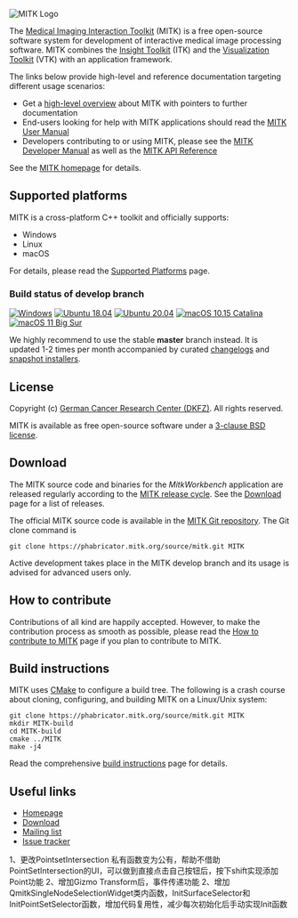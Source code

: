 ![MITK Logo][logo]

The [Medical Imaging Interaction Toolkit][mitk] (MITK) is a free open-source software
system for development of interactive medical image processing software. MITK
combines the [Insight Toolkit][itk] (ITK) and the [Visualization Toolkit][vtk] (VTK) with an application framework.

The links below provide high-level and reference documentation targeting different
usage scenarios:

 - Get a [high-level overview][mitk-overview] about MITK with pointers to further
   documentation
 - End-users looking for help with MITK applications should read the
   [MITK User Manual][mitk-usermanual]
 - Developers contributing to or using MITK, please see the [MITK Developer Manual][mitk-devmanual]
   as well as the [MITK API Reference][mitk-apiref]

See the [MITK homepage][mitk] for details.

Supported platforms
-------------------

MITK is a cross-platform C++ toolkit and officially supports:

 - Windows
 - Linux
 - macOS

For details, please read the [Supported Platforms][platforms] page.

### Build status of develop branch

[![Windows][windows-build-status]][cdash]
[![Ubuntu 18.04][ubuntu-18.04-build-status]][cdash]
[![Ubuntu 20.04][ubuntu-20.04-build-status]][cdash]
[![macOS 10.15 Catalina][macos-10.15-build-status]][cdash]
[![macOS 11 Big Sur][macos-11-build-status]][cdash]

We highly recommend to use the stable **master** branch instead. It is updated 1-2 times per month accompanied by curated [changelogs][changelog] and [snapshot installers][snapshot-installers].

License
-------

Copyright (c) [German Cancer Research Center (DKFZ)][dkfz]. All rights reserved.

MITK is available as free open-source software under a [3-clause BSD license][license].

Download
--------

The MITK source code and binaries for the *MitkWorkbench* application are released regularly according to the [MITK release cycle][release-cycle]. See the [Download][download] page for a list of releases.

The official MITK source code is available in the [MITK Git repository][phab_repo]. The Git clone command is

    git clone https://phabricator.mitk.org/source/mitk.git MITK

Active development takes place in the MITK develop branch and its usage is advised for advanced users only.

How to contribute
-----------------

Contributions of all kind are happily accepted. However, to make the contribution process as smooth as possible, please read the [How to contribute to MITK][contribute] page if you plan to contribute to MITK.

Build instructions
------------------

MITK uses [CMake][cmake] to configure a build tree. The following is a crash course about cloning, configuring, and building MITK on a Linux/Unix system:

    git clone https://phabricator.mitk.org/source/mitk.git MITK
    mkdir MITK-build
    cd MITK-build
    cmake ../MITK
    make -j4

Read the comprehensive [build instructions][build] page for details.

Useful links
------------

 - [Homepage][mitk]
 - [Download][download]
 - [Mailing list][mailinglist]
 - [Issue tracker][bugs]

[logo]: https://github.com/MITK/MITK/raw/master/mitk.png
[mitk]: https://www.mitk.org
[itk]: https://itk.org
[vtk]: https://vtk.org
[mitk-overview]: https://docs.mitk.org/2022.04/
[mitk-usermanual]: https://docs.mitk.org/2022.04/UserManualPortal.html
[mitk-devmanual]: https://docs.mitk.org/2022.04/DeveloperManualPortal.html
[mitk-apiref]: https://docs.mitk.org/2022.04/usergroup0.html
[platforms]: https://docs.mitk.org/2022.04/SupportedPlatformsPage.html
[dkfz]: https://www.dkfz.de
[license]: https://github.com/MITK/MITK/blob/master/LICENSE
[release-cycle]: https://www.mitk.org/MitkReleaseCycle
[download]: https://www.mitk.org/Download
[phab_repo]: https://phabricator.mitk.org/source/mitk/
[contribute]: https://www.mitk.org/How_to_contribute
[cmake]: https://www.cmake.org
[build]: https://docs.mitk.org/2022.04/BuildInstructionsPage.html
[mailinglist]: https://www.mitk.org/Mailinglist
[bugs]: https://phabricator.mitk.org/maniphest/
[cdash]: https://cdash.mitk.org/index.php?project=MITK
[changelog]: https://phabricator.mitk.org/w/mitk/changelog/
[snapshot-installers]: https://www.mitk.org/download/ci/snapshots/
[windows-build-status]: https://ci.mitk.org/buildStatus/icon?job=MITK%2FContinuous%2FWindows&subject=Windows
[ubuntu-18.04-build-status]: https://ci.mitk.org/buildStatus/icon?job=MITK%2FContinuous%2FUbuntu+18.04&subject=Ubuntu+18.04
[ubuntu-20.04-build-status]: https://ci.mitk.org/buildStatus/icon?job=MITK%2FContinuous%2FUbuntu+20.04&subject=Ubuntu+20.04
[macOS-10.15-build-status]: https://ci.mitk.org/buildStatus/icon?job=MITK%2FContinuous%2FmacOS+Catalina&subject=macOS+10.15+Catalina
[macOS-11-build-status]: https://ci.mitk.org/buildStatus/icon?job=MITK%2FContinuous%2FmacOS+Big+Sur&subject=macOS+11+Big+Sur

1、更改PointsetIntersection 私有函数变为公有，帮助不借助PointSetIntersection的UI，可以做到直接点击自己按钮后，按下shift实现添加Point功能
2、增加Gizmo Transform后，事件传递功能
2、增加QmitkSingleNodeSelectionWidget类内函数，InitSurfaceSelector和InitPointSetSelector函数，增加代码复用性，减少每次初始化后手动实现Init函数